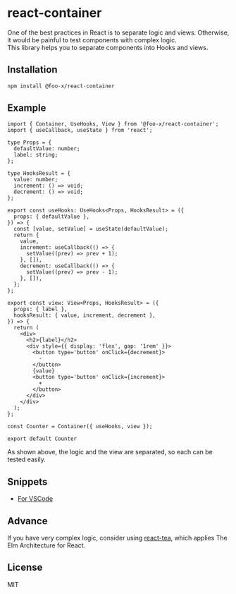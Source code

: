 # react-container

One of the best practices in React is to separate logic and views. Otherwise, it would be painful to test components with complex logic.  
This library helps you to separate components into Hooks and views.


## Installation

```sh
npm install @foo-x/react-container
```


## Example

```tsx
import { Container, UseHooks, View } from '@foo-x/react-container';
import { useCallback, useState } from 'react';

type Props = {
  defaultValue: number;
  label: string;
};

type HooksResult = {
  value: number;
  increment: () => void;
  decrement: () => void;
};

export const useHooks: UseHooks<Props, HooksResult> = ({
  props: { defaultValue },
}) => {
  const [value, setValue] = useState(defaultValue);
  return {
    value,
    increment: useCallback(() => {
      setValue((prev) => prev + 1);
    }, []),
    decrement: useCallback(() => {
      setValue((prev) => prev - 1);
    }, []),
  };
};

export const view: View<Props, HooksResult> = ({
  props: { label },
  hooksResult: { value, increment, decrement },
}) => {
  return (
    <div>
      <h2>{label}</h2>
      <div style={{ display: 'flex', gap: '1rem' }}>
        <button type='button' onClick={decrement}>
          -
        </button>
        {value}
        <button type='button' onClick={increment}>
          +
        </button>
      </div>
    </div>
  );
};

const Counter = Container({ useHooks, view });

export default Counter
```

As shown above, the logic and the view are separated, so each can be tested easily.


## Snippets

- [For VSCode](./.vscode/container.code-snippets)


## Advance

If you have very complex logic, consider using [react-tea](https://github.com/Foo-x/react-tea), which applies The Elm Architecture for React.


## License

MIT
